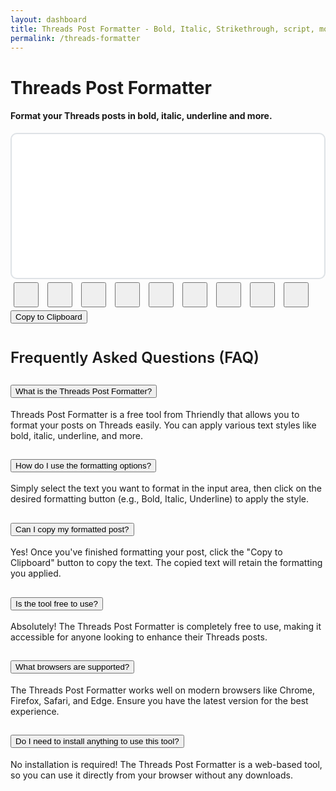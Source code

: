 ```yaml
---
layout: dashboard
title: Threads Post Formatter - Bold, Italic, Strikethrough, script, monospace and more
permalink: /threads-formatter
---
```


<style>
    /* body {
        background-color: #f0f4f8;
        font-family: 'Segoe UI', Tahoma, Geneva, Verdana, sans-serif;
    } */

    /* h1 {
        color: #333;
        font-size: 2.5rem;
        font-weight: 700;
    } */

    #post-content {
        resize: none;
        height: 200px;
        font-family: Arial, sans-serif;
        font-size: 1rem;
        background-color: #ffffff;
        border: 2px solid #dee2e6;
        padding: 15px;
        border-radius: 10px;
        outline: none;
        overflow-y: auto;
    }

    #post-content:focus {
        border-color: #007bff;
    }

    .format-btn {
        margin: 5px;
        width: 40px;
        height: 40px;
        font-size: 14px;
        display: inline-flex;
        align-items: center;
        justify-content: center;
    }

    /* .btn-primary {
        background-color: #007bff;
        border-color: #007bff;
    }

    .btn-primary:hover {
        background-color: #0056b3;
        border-color: #004bb1;
    }

    .btn-success {
        background-color: #28a745;
    }

    .btn-success:hover {
        background-color: #218838;
    } */

    /* .card {
        border-radius: 15px;
        box-shadow: 0 4px 8px rgba(0, 0, 0, 0.1);
    } */

    .faq-section {
        margin-top: 40px;
    }

    .faq-title {
        font-size: 1.5rem;
        font-weight: 600;
        margin-bottom: 20px;
    }

    .faq-item {
        margin-bottom: 15px;
    }

    .faq-question {
        font-weight: bold;
    }

    .faq-answer {
        margin-top: 5px;
        margin-left: 15px;
    }
</style>

<div class="container mt-5">
    <h1 class="text-center mb-4">Threads Post Formatter</h1>
    <h4 class="text-center mb-4">Format your Threads posts in bold, italic, underline and more.</h4>
    <div class="row justify-content-center">
        <div class="col-md-8">
            <div class="card">
                <div class="card-body">
                    <div contenteditable="true" id="post-content" class="form-control mb-3"
                        placeholder="Enter your Threads post here..."></div>
                    <div class="d-flex flex-wrap justify-content-center mb-3">
                        <button class="btn btn-primary format-btn" data-format="b" title="Bold">
                            <i class="fas fa-bold"></i>
                        </button>
                        <button class="btn btn-primary format-btn" data-format="i" title="Italic">
                            <i class="fas fa-italic"></i>
                        </button>
                        <button class="btn btn-primary format-btn" data-format="bi" title="Bold Italic">
                            <i class="fas fa-bold"></i> <i class="fas fa-italic"></i>
                        </button>
                        <button class="btn btn-primary format-btn" data-format="underline" title="Underline">
                            <i class="fas fa-underline"></i>
                        </button>
                        <button class="btn btn-primary format-btn" data-format="strike" title="Strikethrough">
                            <i class="fas fa-strikethrough"></i>
                        </button>
                        <button class="btn btn-primary format-btn" data-format="m" title="Monospace">
                            <i class="fas fa-code"></i>
                        </button>
                        <button class="btn btn-primary format-btn" data-format="c" title="Script">
                            <i class="fas fa-font"></i>
                        </button>
                        <button class="btn btn-primary format-btn" data-format="bc" title="Bold Script">
                            <i class="fas fa-bold"></i> <i class="fas fa-font"></i>
                        </button>
                        <button class="btn btn-primary format-btn" data-format="g" title="Gothic">
                            <i class="fas fa-heading"></i>
                        </button>
                    </div>
                    <button id="copy-btn" class="btn btn-success w-100"><i class="fas fa-copy"></i> Copy to
                        Clipboard</button>
                </div>
            </div>
        </div>
    </div>
</div>

<div class="container faq-section">
    <h2 class="faq-title text-center">Frequently Asked Questions (FAQ)</h2>
    <div class="accordion" id="faqAccordion">
        <div class="accordion-item">
            <h2 class="accordion-header" id="faqHeading1">
                <button class="accordion-button" type="button" data-bs-toggle="collapse" data-bs-target="#faqCollapse1"
                    aria-expanded="true" aria-controls="faqCollapse1">
                    What is the Threads Post Formatter?
                </button>
            </h2>
            <div id="faqCollapse1" class="accordion-collapse collapse show" aria-labelledby="faqHeading1"
                data-bs-parent="#faqAccordion">
                <div class="accordion-body">
                    Threads Post Formatter is a free tool from Thriendly that allows you to format your posts on
                    Threads easily. You can apply various text styles like bold, italic, underline, and more.
                </div>
            </div>
        </div>
        <div class="accordion-item">
            <h2 class="accordion-header" id="faqHeading2">
                <button class="accordion-button collapsed" type="button" data-bs-toggle="collapse"
                    data-bs-target="#faqCollapse2" aria-expanded="false" aria-controls="faqCollapse2">
                    How do I use the formatting options?
                </button>
            </h2>
            <div id="faqCollapse2" class="accordion-collapse collapse" aria-labelledby="faqHeading2"
                data-bs-parent="#faqAccordion">
                <div class="accordion-body">
                    Simply select the text you want to format in the input area, then click on the desired
                    formatting button (e.g., Bold, Italic, Underline) to apply the style.
                </div>
            </div>
        </div>
        <div class="accordion-item">
            <h2 class="accordion-header" id="faqHeading3">
                <button class="accordion-button collapsed" type="button" data-bs-toggle="collapse"
                    data-bs-target="#faqCollapse3" aria-expanded="false" aria-controls="faqCollapse3">
                    Can I copy my formatted post?
                </button>
            </h2>
            <div id="faqCollapse3" class="accordion-collapse collapse" aria-labelledby="faqHeading3"
                data-bs-parent="#faqAccordion">
                <div class="accordion-body">
                    Yes! Once you've finished formatting your post, click the "Copy to Clipboard" button to copy the
                    text. The copied text will retain the formatting you applied.
                </div>
            </div>
        </div>
        <div class="accordion-item">
            <h2 class="accordion-header" id="faqHeading4">
                <button class="accordion-button collapsed" type="button" data-bs-toggle="collapse"
                    data-bs-target="#faqCollapse4" aria-expanded="false" aria-controls="faqCollapse4">
                    Is the tool free to use?
                </button>
            </h2>
            <div id="faqCollapse4" class="accordion-collapse collapse" aria-labelledby="faqHeading4"
                data-bs-parent="#faqAccordion">
                <div class="accordion-body">
                    Absolutely! The Threads Post Formatter is completely free to use, making it accessible for
                    anyone looking to enhance their Threads posts.
                </div>
            </div>
        </div>
        <div class="accordion-item">
            <h2 class="accordion-header" id="faqHeading5">
                <button class="accordion-button collapsed" type="button" data-bs-toggle="collapse"
                    data-bs-target="#faqCollapse5" aria-expanded="false" aria-controls="faqCollapse5">
                    What browsers are supported?
                </button>
            </h2>
            <div id="faqCollapse5" class="accordion-collapse collapse" aria-labelledby="faqHeading5"
                data-bs-parent="#faqAccordion">
                <div class="accordion-body">
                    The Threads Post Formatter works well on modern browsers like Chrome, Firefox, Safari, and Edge.
                    Ensure you have the latest version for the best experience.
                </div>
            </div>
        </div>
        <div class="accordion-item">
            <h2 class="accordion-header" id="faqHeading6">
                <button class="accordion-button collapsed" type="button" data-bs-toggle="collapse"
                    data-bs-target="#faqCollapse6" aria-expanded="false" aria-controls="faqCollapse6">
                    Do I need to install anything to use this tool?
                </button>
            </h2>
            <div id="faqCollapse6" class="accordion-collapse collapse" aria-labelledby="faqHeading6"
                data-bs-parent="#faqAccordion">
                <div class="accordion-body">
                    No installation is required! The Threads Post Formatter is a web-based tool, so you can use it
                    directly from your browser without any downloads.
                </div>
            </div>
        </div>
    </div>
</div>

<script src="/assets/js/tools/thriendly-pf.js"></script>
<script>
    $(document).ready(function () {
        // Format button click handling
        $('.format-btn').click(function () {
            var format = $(this).data('format');
            var selection = window.getSelection();
            var range = selection.getRangeAt(0);
            var selectedText = range.toString();

            if (selectedText) {
                var formattedText;
                if (format === 'underline') {
                    formattedText = '<u>' + selectedText + '</u>';
                } else if (format === 'strike') {
                    formattedText = '<s>' + selectedText + '</s>';
                } else {
                    formattedText = toUnicodeVariant(selectedText, format); // Using toUnicodeVariant for special formats
                }

                var span = document.createElement('span');
                span.innerHTML = formattedText;
                range.deleteContents();
                range.insertNode(span);
            }
        });

        // Copy content to clipboard
        $('#copy-btn').click(function () {
            var content = $('#post-content').html();
            var tempElement = $('<div>').html(content);
            tempElement.find('u').contents().unwrap(); // Remove underline tags
            tempElement.find('s').contents().unwrap(); // Remove strikethrough tags
            content = tempElement.text(); // Get only the plain text

            navigator.clipboard.writeText(content).then(function () {
                alert('Copied to clipboard!');
            }, function (err) {
                console.error('Could not copy text: ', err);
            });
        });
    });
</script>